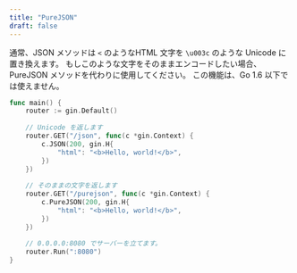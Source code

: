 ```yaml
---
title: "PureJSON"
draft: false
---
```


通常、JSON メソッドは `<` のようなHTML 文字を `\u003c` のような Unicode に置き換えます。
もしこのような文字をそのままエンコードしたい場合、PureJSON メソッドを代わりに使用してください。
この機能は、Go 1.6 以下では使えません。

```go
func main() {
	router := gin.Default()
	
	// Unicode を返します
	router.GET("/json", func(c *gin.Context) {
		c.JSON(200, gin.H{
			"html": "<b>Hello, world!</b>",
		})
	})
	
	// そのままの文字を返します
	router.GET("/purejson", func(c *gin.Context) {
		c.PureJSON(200, gin.H{
			"html": "<b>Hello, world!</b>",
		})
	})
	
	// 0.0.0.0:8080 でサーバーを立てます。
	router.Run(":8080")
}
```


